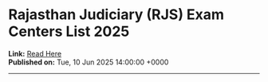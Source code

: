 # Rajasthan Judiciary (RJS) Exam Centers List 2025

**Link:** [Read Here](https://www.lawpreptutorial.com/blog/rjs-exam-centers/)  
**Published on:** Tue, 10 Jun 2025 14:00:00 +0000

---


